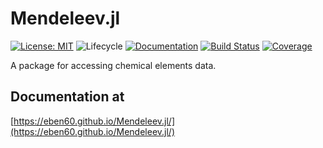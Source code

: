 # Mendeleev.jl

[![License: MIT](https://img.shields.io/badge/License-MIT-yellow.svg)](https://opensource.org/licenses/MIT)
![Lifecycle](https://img.shields.io/badge/lifecycle-stable-green.svg)
[![Documentation](https://img.shields.io/badge/docs-stable-blue.svg)](https://Eben60.github.io/Mendeleev.jl) 
[![Build Status](https://github.com/Eben60/Mendeleev.jl/workflows/CI/badge.svg)](https://github.com/Eben60/Mendeleev.jl/actions?query=workflow%3ACI) 
[![Coverage](https://codecov.io/gh/Eben60/Mendeleev.jl/branch/main/graph/badge.svg)](https://codecov.io/gh/Eben60/Mendeleev.jl) 
<!--![Lifecycle](https://img.shields.io/badge/lifecycle-experimental-orange.svg)
![Lifecycle](https://img.shields.io/badge/lifecycle-maturing-blue.svg) 
![Lifecycle](https://img.shields.io/badge/lifecycle-stable-green.svg)
![Lifecycle](https://img.shields.io/badge/lifecycle-retired-orange.svg)
![Lifecycle](https://img.shields.io/badge/lifecycle-archived-red.svg)
![Lifecycle](https://img.shields.io/badge/lifecycle-dormant-blue.svg) -->

<!--[![Build Status](https://travis-ci.com/Eben60/Mendeleev.jl.svg?branch=master)](https://travis-ci.com/Eben60/Mendeleev.jl)

[![codecov.io](http://codecov.io/github/Eben60/Mendeleev.jl/coverage.svg?branch=main](http://codecov.io/github/Eben60/Mendeleev.jl?branch=main)

[![][[ci-img]](https://github.com/Eben60/Mendeleev.jl/workflows/CI/badge.svg)][[ci-url](https://github.com/Eben60/Mendeleev.jl/actions?workflow=CI)]
-->

A package for accessing chemical elements data. 

## Documentation at 
[https://eben60.github.io/Mendeleev.jl/](https://eben60.github.io/Mendeleev.jl/)
